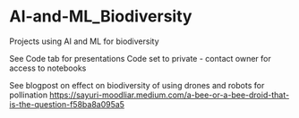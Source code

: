 # AI-and-ML_Biodiversity
Projects using AI and ML for biodiversity

See Code tab for presentations
Code set to private - contact owner for access to notebooks

See blogpost on effect on biodiversity of using drones and robots for pollination
https://sayuri-moodliar.medium.com/a-bee-or-a-bee-droid-that-is-the-question-f58ba8a095a5
